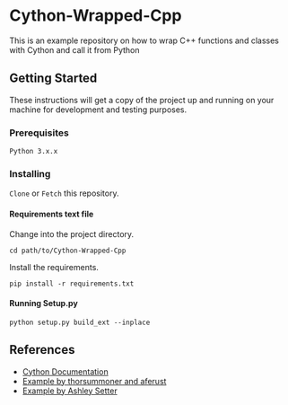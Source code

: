 # Cython-Wrapped-Cpp
This is an example repository on how to wrap C++ functions and classes with Cython and call it from Python

## Getting Started ##
These instructions will get a copy of the project up and running on your machine for development and testing purposes.

### Prerequisites ###
`Python 3.x.x`

### Installing ###
`Clone` or `Fetch` this repository.

#### Requirements text file ####
Change into the project directory.
```
cd path/to/Cython-Wrapped-Cpp
```
Install the requirements.
```
pip install -r requirements.txt
```
#### Running Setup.py ####
```
python setup.py build_ext --inplace
```

## References ##
- <a href="http://docs.cython.org/en/latest/src/userguide/wrapping_CPlusPlus.html">Cython Documentation</a>
- <a href="https://gist.github.com/thorsummoner/e0b62f4e4b2d90292fc5b7493be93a25">Example by thorsummoner and aferust</a>
- <a href="https://github.com/AshleySetter/HowToPackageCythonAndCppFuncs">Example by Ashley Setter</a>
